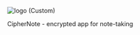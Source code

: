 ![logo (Custom)](https://github.com/user-attachments/assets/83e103ec-d9ec-463a-b93f-68c479b18874)

CipherNote - encrypted app for note-taking
